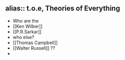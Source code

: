 alias:: t.o.e, Theories of Everything
-
- Who are the
- [[Ken Wilber]]
- [[P.R.Sarkar]]
- who else?
- [[Thomas Campbell]]
- [[Walter Russell]] ??
-